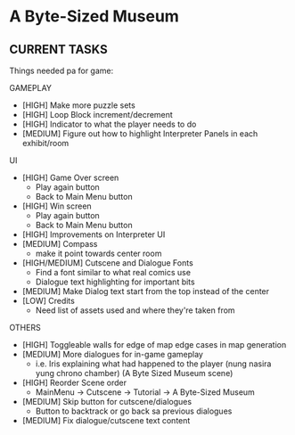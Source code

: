 # A Byte-Sized Museum

## CURRENT TASKS

Things needed pa for game:

GAMEPLAY
- [HIGH] Make more puzzle sets 
- [HIGH] Loop Block increment/decrement
- [HIGH] Indicator to what the player needs to do
- [MEDIUM] Figure out how to highlight Interpreter Panels in each exhibit/room

UI
- [HIGH] Game Over screen
   - Play again button
   - Back to Main Menu button
- [HIGH] Win screen
   - Play again button
   - Back to Main Menu button
- [HIGH] Improvements on Interpreter UI
- [MEDIUM] Compass
   - make it point towards center room
- [HIGH/MEDIUM] Cutscene and Dialogue Fonts
   - Find a font similar to what real comics use
   - Dialogue text highlighting for important bits
- [MEDIUM] Make Dialog text start from the top instead of the center
- [LOW] Credits
   - Need list of assets used and where they're taken from

OTHERS
- [HIGH] Toggleable walls for edge of map edge cases in map generation
- [MEDIUM] More dialogues for in-game gameplay
   - i.e. Iris explaining what had happened to the player (nung nasira yung chrono chamber) (A Byte Sized Museum scene)
- [HIGH] Reorder Scene order
   - MainMenu -> Cutscene -> Tutorial -> A Byte-Sized Museum
- [MEDIUM] Skip button for cutscene/dialogues
   - Button to backtrack or go back sa previous dialogues
- [MEDIUM] Fix dialogue/cutscene text content
